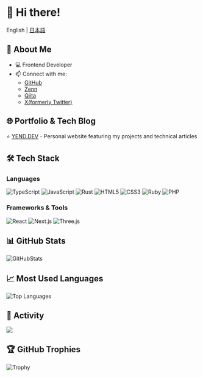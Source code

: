 # 👋 Hi there!

English | [日本語](./README.ja.md)

## 🚀 About Me
- 💻 Frontend Developer
- 📫 Connect with me:
  - [GitHub](https://github.com/yend724)
  - [Zenn](https://zenn.dev/yend724)
  - [Qiita](https://qiita.com/yend724)
  - [X(formerly Twitter)](https://x.com/yend724)

## 🌐 Portfolio & Tech Blog
⭐️ [YEND.DEV](https://yend.dev/) - Personal website featuring my projects and technical articles

## 🛠 Tech Stack

### Languages
![TypeScript](https://img.shields.io/badge/-TypeScript-3178C6?style=flat-square&logo=TypeScript&logoColor=white)
![JavaScript](https://img.shields.io/badge/-JavaScript-F7DF1E?style=flat-square&logo=JavaScript&logoColor=black)
![Rust](https://img.shields.io/badge/-Rust-000000?style=flat-square&logo=Rust&logoColor=white)
![HTML5](https://img.shields.io/badge/-HTML5-E34F26?style=flat-square&logo=html5&logoColor=white)
![CSS3](https://img.shields.io/badge/-CSS3-1572B6?style=flat-square&logo=css3&logoColor=white)
![Ruby](https://img.shields.io/badge/-Ruby-CC342D?style=flat-square&logo=Ruby&logoColor=white)
![PHP](https://img.shields.io/badge/-PHP-777BB4?style=flat-square&logo=PHP&logoColor=white)

### Frameworks & Tools
![React](https://img.shields.io/badge/-React-61DAFB?style=flat-square&logo=React&logoColor=black)
![Next.js](https://img.shields.io/badge/-Next.js-000000?style=flat-square&logo=Next.js&logoColor=white)
![Three.js](https://img.shields.io/badge/-Three.js-000000?style=flat-square&logo=Three.js&logoColor=white)

## 📊 GitHub Stats
![GitHubStats](https://github-readme-stats.vercel.app/api?username=yend724&show_icons=true&theme=tokyonight)

## 📈 Most Used Languages
![Top Languages](https://github-readme-stats.vercel.app/api/top-langs/?username=yend724&layout=compact&theme=tokyonight)

## 📅 Activity
![](https://github-profile-summary-cards.vercel.app/api/cards/profile-details?username=yend724&theme=tokyonight)

## 🏆 GitHub Trophies
![Trophy](https://github-profile-trophy.vercel.app/?username=yend724&theme=tokyonight)
